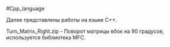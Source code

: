 #Cpp_language

Далее представлены работы на языке C++.

Turn_Matrix_Right.zip - Поворот матрицы вбок на 90 градусов, используется библиотека MFC.
